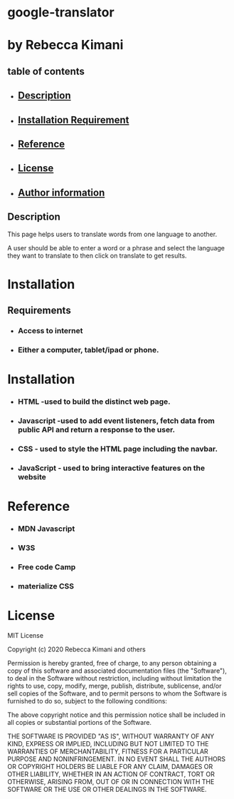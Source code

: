 # google-translator

# by Rebecca Kimani

## table of contents

- ## [Description]()

- ## [Installation Requirement]()

- ## [Reference]()

- ## [License]()

- ## [Author information]()

## Description

This page helps users to translate words from one language to another.

A user should be able to enter a word or a phrase and select the language they want to translate to then click on translate to get results.

# Installation

## Requirements

- ### Access to internet
- ### Either a computer, tablet/ipad or phone.

# Installation

- ### HTML -used to build the distinct web page.
- ### Javascript -used to add event listeners, fetch data from public API and return a response to the user.

- ### CSS - used to style the HTML page including the navbar.
- ### JavaScript - used to bring interactive features on the website

# Reference

- ### MDN Javascript
- ### W3S
- ### Free code Camp
- ### materialize CSS

# License

MIT License

Copyright (c) 2020 Rebecca Kimani and others

Permission is hereby granted, free of charge, to any person obtaining
a copy of this software and associated documentation files (the
"Software"), to deal in the Software without restriction, including
without limitation the rights to use, copy, modify, merge, publish,
distribute, sublicense, and/or sell copies of the Software, and to
permit persons to whom the Software is furnished to do so, subject to
the following conditions:

The above copyright notice and this permission notice shall be
included in all copies or substantial portions of the Software.

THE SOFTWARE IS PROVIDED "AS IS", WITHOUT WARRANTY OF ANY KIND,
EXPRESS OR IMPLIED, INCLUDING BUT NOT LIMITED TO THE WARRANTIES OF
MERCHANTABILITY, FITNESS FOR A PARTICULAR PURPOSE AND
NONINFRINGEMENT. IN NO EVENT SHALL THE AUTHORS OR COPYRIGHT HOLDERS BE
LIABLE FOR ANY CLAIM, DAMAGES OR OTHER LIABILITY, WHETHER IN AN ACTION
OF CONTRACT, TORT OR OTHERWISE, ARISING FROM, OUT OF OR IN CONNECTION
WITH THE SOFTWARE OR THE USE OR OTHER DEALINGS IN THE SOFTWARE.
